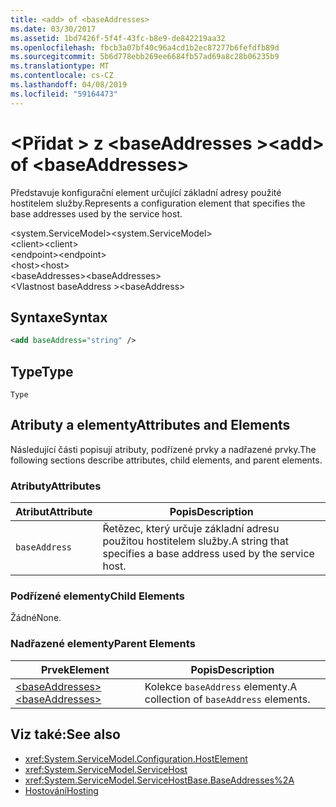 ```yaml
---
title: <add> of <baseAddresses>
ms.date: 03/30/2017
ms.assetid: 1bd7426f-5f4f-43fc-b8e9-de842219aa32
ms.openlocfilehash: fbcb3a07bf40c96a4cd1b2ec87277b6fefdfb89d
ms.sourcegitcommit: 5b6d778ebb269ee6684fb57ad69a8c28b06235b9
ms.translationtype: MT
ms.contentlocale: cs-CZ
ms.lasthandoff: 04/08/2019
ms.locfileid: "59164473"
---
```

# <a name="add-of-baseaddresses"></a><span data-ttu-id="4e32b-102">\<Přidat > z \<baseAddresses ></span><span class="sxs-lookup"><span data-stu-id="4e32b-102">\<add> of \<baseAddresses></span></span>
<span data-ttu-id="4e32b-103">Představuje konfigurační element určující základní adresy použité hostitelem služby.</span><span class="sxs-lookup"><span data-stu-id="4e32b-103">Represents a configuration element that specifies the base addresses used by the service host.</span></span>  
  
 <span data-ttu-id="4e32b-104">\<system.ServiceModel></span><span class="sxs-lookup"><span data-stu-id="4e32b-104">\<system.ServiceModel></span></span>  
<span data-ttu-id="4e32b-105">\<client></span><span class="sxs-lookup"><span data-stu-id="4e32b-105">\<client></span></span>  
<span data-ttu-id="4e32b-106">\<endpoint></span><span class="sxs-lookup"><span data-stu-id="4e32b-106">\<endpoint></span></span>  
<span data-ttu-id="4e32b-107">\<host></span><span class="sxs-lookup"><span data-stu-id="4e32b-107">\<host></span></span>  
<span data-ttu-id="4e32b-108">\<baseAddresses></span><span class="sxs-lookup"><span data-stu-id="4e32b-108">\<baseAddresses></span></span>  
<span data-ttu-id="4e32b-109">\<Vlastnost baseAddress ></span><span class="sxs-lookup"><span data-stu-id="4e32b-109">\<baseAddress></span></span>  
  
## <a name="syntax"></a><span data-ttu-id="4e32b-110">Syntaxe</span><span class="sxs-lookup"><span data-stu-id="4e32b-110">Syntax</span></span>  
  
```xml  
<add baseAddress="string" />
```  
  
## <a name="type"></a><span data-ttu-id="4e32b-111">Type</span><span class="sxs-lookup"><span data-stu-id="4e32b-111">Type</span></span>  
 `Type`  
  
## <a name="attributes-and-elements"></a><span data-ttu-id="4e32b-112">Atributy a elementy</span><span class="sxs-lookup"><span data-stu-id="4e32b-112">Attributes and Elements</span></span>  
 <span data-ttu-id="4e32b-113">Následující části popisují atributy, podřízené prvky a nadřazené prvky.</span><span class="sxs-lookup"><span data-stu-id="4e32b-113">The following sections describe attributes, child elements, and parent elements.</span></span>  
  
### <a name="attributes"></a><span data-ttu-id="4e32b-114">Atributy</span><span class="sxs-lookup"><span data-stu-id="4e32b-114">Attributes</span></span>  
  
|<span data-ttu-id="4e32b-115">Atribut</span><span class="sxs-lookup"><span data-stu-id="4e32b-115">Attribute</span></span>|<span data-ttu-id="4e32b-116">Popis</span><span class="sxs-lookup"><span data-stu-id="4e32b-116">Description</span></span>|  
|---------------|-----------------|  
|`baseAddress`|<span data-ttu-id="4e32b-117">Řetězec, který určuje základní adresu použitou hostitelem služby.</span><span class="sxs-lookup"><span data-stu-id="4e32b-117">A string that specifies a base address used by the service host.</span></span>|  
  
### <a name="child-elements"></a><span data-ttu-id="4e32b-118">Podřízené elementy</span><span class="sxs-lookup"><span data-stu-id="4e32b-118">Child Elements</span></span>  
 <span data-ttu-id="4e32b-119">Žádné</span><span class="sxs-lookup"><span data-stu-id="4e32b-119">None.</span></span>  
  
### <a name="parent-elements"></a><span data-ttu-id="4e32b-120">Nadřazené elementy</span><span class="sxs-lookup"><span data-stu-id="4e32b-120">Parent Elements</span></span>  
  
|<span data-ttu-id="4e32b-121">Prvek</span><span class="sxs-lookup"><span data-stu-id="4e32b-121">Element</span></span>|<span data-ttu-id="4e32b-122">Popis</span><span class="sxs-lookup"><span data-stu-id="4e32b-122">Description</span></span>|  
|-------------|-----------------|  
|[<span data-ttu-id="4e32b-123">\<baseAddresses></span><span class="sxs-lookup"><span data-stu-id="4e32b-123">\<baseAddresses></span></span>](../../../../../docs/framework/configure-apps/file-schema/wcf/baseaddresses.md)|<span data-ttu-id="4e32b-124">Kolekce `baseAddress` elementy.</span><span class="sxs-lookup"><span data-stu-id="4e32b-124">A collection of `baseAddress` elements.</span></span>|  
  
## <a name="see-also"></a><span data-ttu-id="4e32b-125">Viz také:</span><span class="sxs-lookup"><span data-stu-id="4e32b-125">See also</span></span>

- <xref:System.ServiceModel.Configuration.HostElement>
- <xref:System.ServiceModel.ServiceHost>
- <xref:System.ServiceModel.ServiceHostBase.BaseAddresses%2A>
- [<span data-ttu-id="4e32b-126">Hostování</span><span class="sxs-lookup"><span data-stu-id="4e32b-126">Hosting</span></span>](../../../../../docs/framework/wcf/feature-details/hosting.md)
